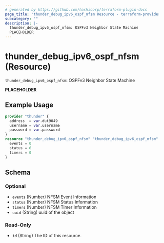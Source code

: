 ```yaml
---
# generated by https://github.com/hashicorp/terraform-plugin-docs
page_title: "thunder_debug_ipv6_ospf_nfsm Resource - terraform-provider-thunder"
subcategory: ""
description: |-
  thunder_debug_ipv6_ospf_nfsm: OSPFv3 Neighbor State Machine
  PLACEHOLDER
---
```


# thunder_debug_ipv6_ospf_nfsm (Resource)

`thunder_debug_ipv6_ospf_nfsm`: OSPFv3 Neighbor State Machine

__PLACEHOLDER__

## Example Usage

```terraform
provider "thunder" {
  address  = var.dut9049
  username = var.username
  password = var.password
}
resource "thunder_debug_ipv6_ospf_nfsm" "thunder_debug_ipv6_ospf_nfsm" {
  events = 0
  status = 0
  timers = 0
}
```

<!-- schema generated by tfplugindocs -->
## Schema

### Optional

- `events` (Number) NFSM Event Information
- `status` (Number) NFSM Status Information
- `timers` (Number) NFSM Timer Information
- `uuid` (String) uuid of the object

### Read-Only

- `id` (String) The ID of this resource.


